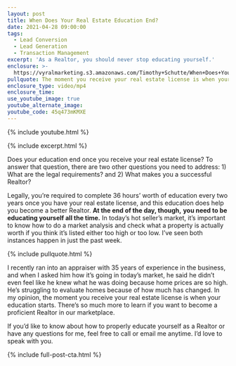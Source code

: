 ```yaml
---
layout: post
title: When Does Your Real Estate Education End?
date: 2021-04-28 09:00:00
tags:
  - Lead Conversion
  - Lead Generation
  - Transaction Management
excerpt: 'As a Realtor, you should never stop educating yourself.'
enclosure: >-
  https://vyralmarketing.s3.amazonaws.com/Timothy+Schutte/When+Does+Your+Real+Estate+Education+End_.mp4
pullquote: The moment you receive your real estate license is when your education starts.
enclosure_type: video/mp4
enclosure_time:
use_youtube_image: true
youtube_alternate_image:
youtube_code: 45q473mKMXE
---
```

{% include youtube.html %}

{% include excerpt.html %}

Does your education end once you receive your real estate license? To answer that question, there are two other questions you need to address: 1) What are the legal requirements? and 2) What makes you a successful Realtor?

Legally, you’re required to complete 36 hours’ worth of education every two years once you have your real estate license, and this education does help you become a better Realtor. **At the end of the day, though,** **you need to be educating yourself all the time.** In today’s hot seller’s market, it’s important to know how to do a market analysis and check what a property is actually worth if you think it’s listed either too high or too low. I’ve seen both instances happen in just the past week.

{% include pullquote.html %}

I recently ran into an appraiser with 35 years of experience in the business, and when I asked him how it’s going in today’s market, he said he didn’t even feel like he knew what he was doing because home prices are so high. He’s struggling to evaluate homes because of how much has changed. In my opinion, the moment you receive your real estate license is when your education starts. There’s so much more to learn if you want to become a proficient Realtor in our marketplace.&nbsp;

If you’d like to know about how to properly educate yourself as a Realtor or have any questions for me, feel free to call or email me anytime. I’d love to speak with you.

{% include full-post-cta.html %}
